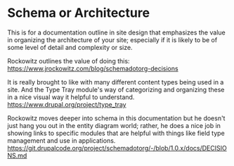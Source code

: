 
# Schema or Architecture



This is for a documentation outline in site design that emphasizes the value in organizing the architecture of your site; especially if it is likely to be of some level of detail and complexity or size.

Rockowitz outlines the value of doing this:
https://www.jrockowitz.com/blog/schemadotorg-decisions

It is really brought to like with many different content types being used in a site.  And the Type Tray module's way of categorizing and organizing these in a nice visual way it helpful to understand.
https://www.drupal.org/project/type_tray

Rockowitz moves deeper into schema in this documentation but he doesn't just hang you out in the entity diagram world; rather, he does a nice job in showing links to specific modules that are helpful with things like field type management and use in applications.
https://git.drupalcode.org/project/schemadotorg/-/blob/1.0.x/docs/DECISIONS.md
